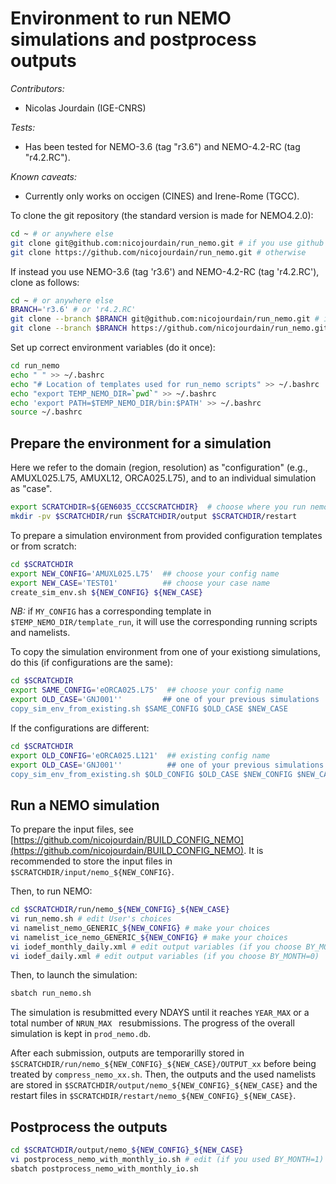 # Environment to run NEMO simulations and postprocess outputs

_Contributors:_
* Nicolas Jourdain (IGE-CNRS)

_Tests:_
* Has been tested for NEMO-3.6 (tag "r3.6") and NEMO-4.2-RC (tag "r4.2.RC").

_Known caveats:_
* Currently only works on occigen (CINES) and Irene-Rome (TGCC).


To clone the git repository (the standard version is made for NEMO4.2.0):
```bash
cd ~ # or anywhere else
git clone git@github.com:nicojourdain/run_nemo.git # if you use github with SSH key
git clone https://github.com/nicojourdain/run_nemo.git # otherwise
```
If instead you use NEMO-3.6 (tag 'r3.6') and NEMO-4.2-RC (tag 'r4.2.RC'), clone as follows:
```bash
cd ~ # or anywhere else
BRANCH='r3.6' # or 'r4.2.RC'
git clone --branch $BRANCH git@github.com:nicojourdain/run_nemo.git # if you use github with SSH key
git clone --branch $BRANCH https://github.com/nicojourdain/run_nemo.git # otherwise
```

Set up correct environment variables (do it once):
```bash
cd run_nemo
echo " " >> ~/.bashrc
echo "# Location of templates used for run_nemo scripts" >> ~/.bashrc
echo "export TEMP_NEMO_DIR=`pwd`" >> ~/.bashrc
echo 'export PATH=$TEMP_NEMO_DIR/bin:$PATH' >> ~/.bashrc
source ~/.bashrc
```

## Prepare the environment for a simulation

Here we refer to the domain (region, resolution) as "configuration" (e.g., AMUXL025.L75, AMUXL12, ORCA025.L75), and to an individual simulation as "case".

```bash
export SCRATCHDIR=${GEN6035_CCCSCRATCHDIR}  # choose where you run nemo
mkdir -pv $SCRATCHDIR/run $SCRATCHDIR/output $SCRATCHDIR/restart
```

To prepare a simulation environment from provided configuration templates or from scratch:
```bash
cd $SCRATCHDIR
export NEW_CONFIG='AMUXL025.L75'  ## choose your config name
export NEW_CASE='TEST01'          ## choose your case name
create_sim_env.sh ${NEW_CONFIG} ${NEW_CASE}
```

*NB:* if ``` MY_CONFIG ``` has a corresponding template in ``` $TEMP_NEMO_DIR/template_run ```, it will use the corresponding running scripts and namelists.

To copy the simulation environment from one of your existiong simulations, do this (if configurations are the same):
```bash
cd $SCRATCHDIR
export SAME_CONFIG='eORCA025.L75'  ## choose your config name
export OLD_CASE='GNJ001''         ## one of your previous simulations
copy_sim_env_from_existing.sh $SAME_CONFIG $OLD_CASE $NEW_CASE
```

If the configurations are different:
```bash
cd $SCRATCHDIR
export OLD_CONFIG='eORCA025.L121'  ## existing config name
export OLD_CASE='GNJ001''          ## one of your previous simulations
copy_sim_env_from_existing.sh $OLD_CONFIG $OLD_CASE $NEW_CONFIG $NEW_CASE
```

## Run a NEMO simulation

To prepare the input files, see [https://github.com/nicojourdain/BUILD_CONFIG_NEMO](https://github.com/nicojourdain/BUILD_CONFIG_NEMO). It is recommended to store the input files in ``` $SCRATCHDIR/input/nemo_${NEW_CONFIG} ```. 

Then, to run NEMO:

```bash
cd $SCRATCHDIR/run/nemo_${NEW_CONFIG}_${NEW_CASE}
vi run_nemo.sh # edit User's choices
vi namelist_nemo_GENERIC_${NEW_CONFIG} # make your choices
vi namelist_ice_nemo_GENERIC_${NEW_CONFIG} # make your choices
vi iodef_monthly_daily.xml # edit output variables (if you choose BY_MONTH=1)
vi iodef_daily.xml # edit output variables (if you choose BY_MONTH=0)
```

Then, to launch the simulation:
```bash
sbatch run_nemo.sh
```

The simulation is resubmitted every NDAYS until it reaches ``` YEAR_MAX ``` or a total number of ```NRUN_MAX ``` resubmissions. The progress of the overall simulation is kept in ``` prod_nemo.db ```.

After each submission, outputs are temporarilly stored in ``` $SCRATCHDIR/run/nemo_${NEW_CONFIG}_${NEW_CASE}/OUTPUT_xx ``` before being treated by ``` compress_nemo_xx.sh ```. Then, the outputs and the used namelists are stored in ``` $SCRATCHDIR/output/nemo_${NEW_CONFIG}_${NEW_CASE} ``` and the restart files in ``` $SCRATCHDIR/restart/nemo_${NEW_CONFIG}_${NEW_CASE} ```.

## Postprocess the outputs

```bash
cd $SCRATCHDIR/output/nemo_${NEW_CONFIG}_${NEW_CASE}
vi postprocess_nemo_with_monthly_io.sh # edit (if you used BY_MONTH=1)
sbatch postprocess_nemo_with_monthly_io.sh
```

